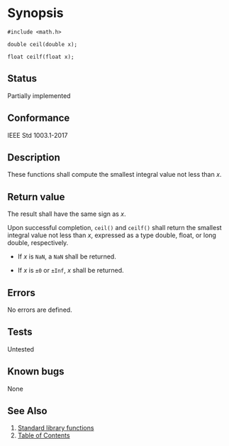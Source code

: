 # Synopsis

`#include <math.h>`</br>

`double ceil(double x);`</br>

`float ceilf(float x);`</br>

## Status

Partially implemented

## Conformance

IEEE Std 1003.1-2017

## Description

These functions shall compute the smallest integral value not less than _x_.

## Return value

The result shall have the same sign as _x_.

Upon successful completion, `ceil()` and `ceilf()` shall return the smallest integral value not less than _x_, expressed
as a type double, float, or long double, respectively.

* If _x_ is `NaN`, a `NaN` shall be returned.

* If _x_ is `±0` or `±Inf`, _x_ shall be returned.

## Errors

No errors are defined.

## Tests

Untested

## Known bugs

None

## See Also

1. [Standard library functions](../README.md)
2. [Table of Contents](../../../README.md)
